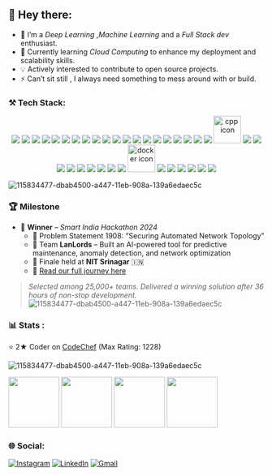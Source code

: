 
## 👋 Hey there: 
- 🌱 I’m a *Deep Learning* ,*Machine Learning* and a *Full Stack dev* enthusiast.
- 🌱 Currently learning *Cloud Computing* to enhance my deployment and scalability skills.
- 💡 Actively interested to contribute to open source projects.
- ⚡  Can’t sit still , I always need something to mess around with or build.

### ⚒️ Tech Stack:
<p align="center">
   <!-- Frontend & Styling -->
<img src="https://skillicons.dev/icons?i=html" />
<img src="https://skillicons.dev/icons?i=css" />
<img src="https://skillicons.dev/icons?i=js" />
<img src="https://skillicons.dev/icons?i=react" />
<img src="https://skillicons.dev/icons?i=nextjs" />
<img src="https://skillicons.dev/icons?i=tailwind" />
<img src="https://skillicons.dev/icons?i=vite" />

<!-- Backend & API -->
<img src="https://skillicons.dev/icons?i=nodejs" />
<img src="https://skillicons.dev/icons?i=express" />
<img src="https://skillicons.dev/icons?i=fastapi" />
<img src="https://skillicons.dev/icons?i=flask" />
<img src="https://skillicons.dev/icons?i=django" />

<!-- Databases & Auth -->
<img src="https://skillicons.dev/icons?i=mongodb" />
<img src="https://skillicons.dev/icons?i=mysql" />
<img src="https://skillicons.dev/icons?i=firebase" />
<img src="https://skillicons.dev/icons?i=jwt" />

<!-- Languages -->
<img src="https://skillicons.dev/icons?i=python" />
<img src="https://skillicons.dev/icons?i=java" />
<img src="https://skillicons.dev/icons?i=c" />
<img src="https://skillicons.dev/icons?i=c++" />
<img src="https://techstack-generator.vercel.app/cpp-icon.svg" alt="cpp icon" width="54" height="54" />

<!-- ML & Data -->
<img src="https://skillicons.dev/icons?i=pytorch" />
<img src="https://skillicons.dev/icons?i=tensorflow" />
<img src="https://skillicons.dev/icons?i=keras" />
<img src="https://skillicons.dev/icons?i=pandas" />
<img src="https://skillicons.dev/icons?i=numpy" />
<img src="https://skillicons.dev/icons?i=scikitlearn" />
<img src="https://skillicons.dev/icons?i=opencv" />

<!-- Tools & DevOps -->
<img src="https://skillicons.dev/icons?i=git" />
<img src="https://skillicons.dev/icons?i=githubactions" />
<img src="https://techstack-generator.vercel.app/docker-icon.svg" alt="docker icon" width="54" height="54" />
<img src="https://skillicons.dev/icons?i=aws" />
<img src="https://skillicons.dev/icons?i=netlify" />
<img src="https://skillicons.dev/icons?i=vercel" />

<!-- Scripting & Terminal -->
<img src="https://skillicons.dev/icons?i=bash" />
<img src="https://skillicons.dev/icons?i=powershell" />
<img src="https://skillicons.dev/icons?i=terminal" />

 </p>

 ![115834477-dbab4500-a447-11eb-908a-139a6edaec5c](https://user-images.githubusercontent.com/105775899/235299569-e15e9b1c-09cc-492a-ad8e-cef25979d4d1.gif)
 ### 🏆 Milestone

- 🥇 **Winner** – *Smart India Hackathon 2024*  
  - 🧠 Problem Statement 1908: “Securing Automated Network Topology”  
  - 👥 Team **LanLords** – Built an AI-powered tool for predictive maintenance, anomaly detection, and network optimization  
  - 🏫 Finale held at **NIT Srinagar** 🇮🇳  
  - 📖 [Read our full journey here](https://blog.pointblank.club/from-vision-to-victory-team-lanlords-sih-journey-2/)

> _Selected among 25,000+ teams. Delivered a winning solution after 36 hours of non-stop development._
 ![115834477-dbab4500-a447-11eb-908a-139a6edaec5c](https://user-images.githubusercontent.com/105775899/235299569-e15e9b1c-09cc-492a-ad8e-cef25979d4d1.gif)

### 📊 Stats :
⭐ 2★ Coder on [CodeChef](https://www.codechef.com/users/tan_18) (Max Rating: 1228)

![115834477-dbab4500-a447-11eb-908a-139a6edaec5c](https://user-images.githubusercontent.com/105775899/235299569-e15e9b1c-09cc-492a-ad8e-cef25979d4d1.gif)

<img src="https://assets.holopin.io/hf2024levels/level1-sloth-code-0-0-0-0.webp" width="100"/>
<img src="https://assets.holopin.io/hf2024levels/level2-sloth-code-0-0-0-0.webp" width="100"/>
<img src="https://assets.holopin.io/hf2024levels/level2-sloth-code-0-0-0-0.webp" width="100"/>
<img src="https://assets.holopin.io/hf2024levels/level4-sloth-code-0-0-0-0.webp" width="100"/>


### 🌐 Social:
[![Instagram](https://img.shields.io/badge/Instagram-%23E4405F.svg?logo=Instagram&logoColor=white)](https://www.instagram.com/taneeshaa._/)  [![LinkedIn](https://img.shields.io/badge/LinkedIn-%230077B5.svg?logo=linkedin&logoColor=white)](https://www.linkedin.com/in/taneesha-madhu/) [![Gmail](https://img.shields.io/badge/Gmail-D14836?logo=gmail&logoColor=white)](mailto:taneeshapatange2302@gmail.com)
